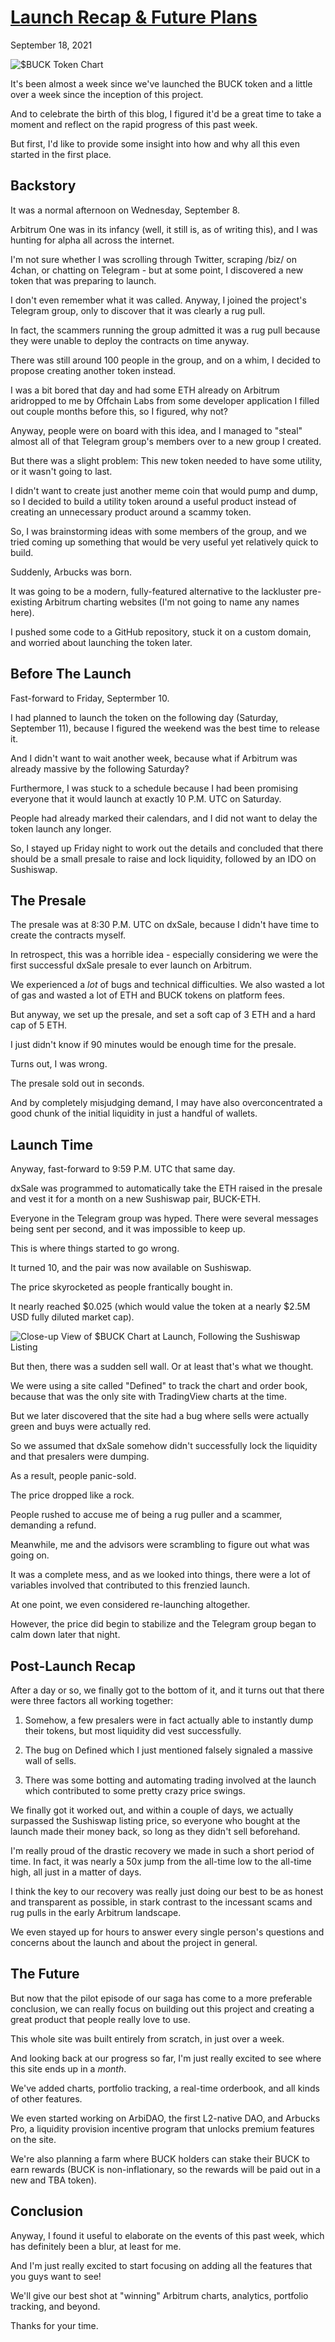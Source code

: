 <h1 id="launch-recap--future-plans" class="blog__title">
    <a href="#launch-recap--future-plans">Launch Recap & Future Plans</a>
</h1>

<p><time datetime="2021-09-18T13:35:43-07:00">September 18, 2021</time></p>

<img class="blog__image" src="https://cloudflare-ipfs.com/ipfs/QmeZRKt24azviAsege6jB2cRq9LPRiF9By2EiM9XbxjRxs" alt="$BUCK Token Chart" loading="lazy">

It's been almost a week since we've launched the BUCK token and a little over a week since the inception of this project.

And to celebrate the birth of this blog, I figured it'd be a great time to take a moment and reflect on the rapid progress of this past week.

But first, I'd like to provide some insight into how and why all this even started in the first place.

## Backstory

It was a normal afternoon on Wednesday, September 8.

Arbitrum One was in its infancy (well, it still is, as of writing this), and I was hunting for alpha all across the internet.

I'm not sure whether I was scrolling through Twitter, scraping /biz/ on 4chan, or chatting on Telegram - but at some point, I discovered a new token that was preparing to launch.

I don't even remember what it was called. Anyway, I joined the project's Telegram group, only to discover that it was clearly a rug pull.

In fact, the scammers running the group admitted it was a rug pull because they were unable to deploy the contracts on time anyway.

There was still around 100 people in the group, and on a whim, I decided to propose creating another token instead.

I was a bit bored that day and had some ETH already on Arbitrum aridropped to me by Offchain Labs from some developer application I filled out couple months before this, so I figured, why not?

Anyway, people were on board with this idea, and I managed to "steal" almost all of that Telegram group's members over to a new group I created.

But there was a slight problem: This new token needed to have some utility, or it wasn't going to last.

I didn't want to create just another meme coin that would pump and dump, so I decided to build a utility token around a useful product instead of creating an unnecessary product around a scammy token.

So, I was brainstorming ideas with some members of the group, and we tried coming up something that would be very useful yet relatively quick to build.

Suddenly, Arbucks was born.

It was going to be a modern, fully-featured alternative to the lackluster pre-existing Arbitrum charting websites (I'm not going to name any names here).

I pushed some code to a GitHub repository, stuck it on a custom domain, and worried about launching the token later.

## Before The Launch

Fast-forward to Friday, Septermber 10.

I had planned to launch the token on the following day (Saturday, September 11), because I figured the weekend was the best time to release it.

And I didn't want to wait another week, because what if Arbitrum was already massive by the following Saturday?

Furthermore, I was stuck to a schedule because I had been promising everyone that it would launch at exactly 10 P.M. UTC on Saturday.

People had already marked their calendars, and I did not want to delay the token launch any longer.

So, I stayed up Friday night to work out the details and concluded that there should be a small presale to raise and lock liquidity, followed by an IDO on Sushiswap.

## The Presale

The presale was at 8:30 P.M. UTC on dxSale, because I didn't have time to create the contracts myself.

In retrospect, this was a horrible idea - especially considering we were the first successful dxSale presale to ever launch on Arbitrum.

We experienced a *lot* of bugs and technical difficulties. We also wasted a lot of gas and wasted a lot of ETH and BUCK tokens on platform fees.

But anyway, we set up the presale, and set a soft cap of 3 ETH and a hard cap of 5 ETH.

I just didn't know if 90 minutes would be enough time for the presale.

Turns out, I was wrong.

The presale sold out in seconds.

And by completely misjudging demand, I may have also overconcentrated a good chunk of the initial liquidity in just a handful of wallets.

## Launch Time

Anyway, fast-forward to 9:59 P.M. UTC that same day.

dxSale was programmed to automatically take the ETH raised in the presale and vest it for a month on a new Sushiswap pair, BUCK-ETH.

Everyone in the Telegram group was hyped. There were several messages being sent per second, and it was impossible to keep up.

This is where things started to go wrong.

It turned 10, and the pair was now available on Sushiswap.

The price skyrocketed as people frantically bought in.

It nearly reached $0.025 (which would value the token at a nearly $2.5M USD fully diluted market cap).

<img class="blog__image" src="https://cloudflare-ipfs.com/ipfs/QmW3rvan5H1D7Yc9F5aTLs3Xmrjq8GQwLsoX6ukJhDBP8f" alt="Close-up View of $BUCK Chart at Launch, Following the Sushiswap Listing" loading="lazy">

But then, there was a sudden sell wall. Or at least that's what we thought.

We were using a site called "Defined" to track the chart and order book, because that was the only site with TradingView charts at the time.

But we later discovered that the site had a bug where sells were actually green and buys were actually red.

So we assumed that dxSale somehow didn't successfully lock the liquidity and that presalers were dumping.

As a result, people panic-sold.

The price dropped like a rock.

People rushed to accuse me of being a rug puller and a scammer, demanding a refund.

Meanwhile, me and the advisors were scrambling to figure out what was going on.

It was a complete mess, and as we looked into things, there were a lot of variables involved that contributed to this frenzied launch.

At one point, we even considered re-launching altogether.

However, the price did begin to stabilize and the Telegram group began to calm down later that night.

## Post-Launch Recap

After a day or so, we finally got to the bottom of it, and it turns out that there were three factors all working together:

1) Somehow, a few presalers were in fact actually able to instantly dump their tokens, but most liquidity did vest successfully.

2) The bug on Defined which I just mentioned falsely signaled a massive wall of sells.

3) There was some botting and automating trading involved at the launch which contributed to some pretty crazy price swings.

We finally got it worked out, and within a couple of days, we actually surpassed the Sushiswap listing price, so everyone who bought at the launch made their money back, so long as they didn't sell beforehand.

I'm really proud of the drastic recovery we made in such a short period of time. In fact, it was nearly a 50x jump from the all-time low to the all-time high, all just in a matter of days.

I think the key to our recovery was really just doing our best to be as honest and transparent as possible, in stark contrast to the incessant scams and rug pulls in the early Arbitrum landscape.

We even stayed up for hours to answer every single person's questions and concerns about the launch and about the project in general.

## The Future

But now that the pilot episode of our saga has come to a more preferable conclusion, we can really focus on building out this project and creating a great product that people really love to use.

This whole site was built entirely from scratch, in just over a week.

And looking back at our progress so far, I'm just really excited to see where this site ends up in a *month*.

We've added charts, portfolio tracking, a real-time orderbook, and all kinds of other features.

We even started working on ArbiDAO, the first L2-native DAO, and Arbucks Pro, a liquidity provision incentive program that unlocks premium features on the site.

We're also planning a farm where BUCK holders can stake their BUCK to earn rewards (BUCK is non-inflationary, so the rewards will be paid out in a new and TBA token).

## Conclusion

Anyway, I found it useful to elaborate on the events of this past week, which has definitely been a blur, at least for me.

And I'm just really excited to start focusing on adding all the features that you guys want to see!

We'll give our best shot at "winning" Arbitrum charts, analytics, portfolio tracking, and beyond.

Thanks for your time.
